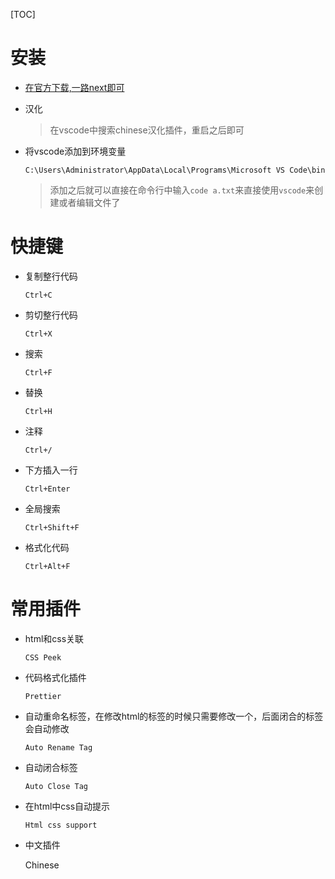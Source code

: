 [TOC]

# 安装

- [在官方下载,一路next即可](https://code.visualstudio.com/)

- 汉化

  > 在vscode中搜索chinese汉化插件，重启之后即可
  
- 将vscode添加到环境变量

  `C:\Users\Administrator\AppData\Local\Programs\Microsoft VS Code\bin`

  > 添加之后就可以直接在命令行中输入`code a.txt`来直接使用`vscode`来创建或者编辑文件了



# 快捷键

- 复制整行代码

  `Ctrl+C`

- 剪切整行代码

  `Ctrl+X`

- 搜索

  `Ctrl+F`

- 替换

  `Ctrl+H`

- 注释

  `Ctrl+/`

- 下方插入一行

  `Ctrl+Enter`

- 全局搜索

  `Ctrl+Shift+F`

- 格式化代码

  `Ctrl+Alt+F`



# 常用插件

- html和css关联

  `CSS Peek`

- 代码格式化插件

  `Prettier`

- 自动重命名标签，在修改html的标签的时候只需要修改一个，后面闭合的标签会自动修改

  `Auto Rename Tag`

- 自动闭合标签

  `Auto Close Tag`

- 在html中css自动提示

  `Html css support`
  
- 中文插件

  Chinese